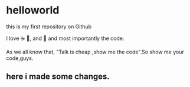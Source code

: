 # helloworld

this is my first repository on Github

I love :coffee: :pizza:, and :dancer: and most importantly the code.

As we all know that, "Talk is cheap ,show me the code".So show me your code,guys.


## here i made some changes.
